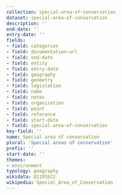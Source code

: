 ```yaml
---
collection: special-area-of-conservation
dataset: special-area-of-conservation
description: ''
end-date: ''
entry-date: ''
fields:
- field: categories
- field: documentation-url
- field: end-date
- field: entity
- field: entry-date
- field: geography
- field: geometry
- field: legislation
- field: name
- field: notes
- field: organisation
- field: point
- field: reference
- field: start-date
- field: special-area-of-conservation
key-field: ''
name: Special area of conservation
plural: 'Special areas of conservation'
prefix: ''
start-date: ''
themes:
- environment
typology: geography
wikidata: Q1191622
wikipedia: Special_Area_of_Conservation
---
```

